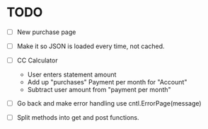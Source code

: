 # TODO

- [ ] New purchase page
- [ ] Make it so JSON is loaded every time, not cached.
- [ ] CC Calculator
  - User enters statement amount
  - Add up "purchases" Payment per month for "Account"
  - Subtract user amount from "payment per month"
- [ ] Go back and make error handling use cntl.ErrorPage(message)
- [ ] Split methods into get and post functions.

